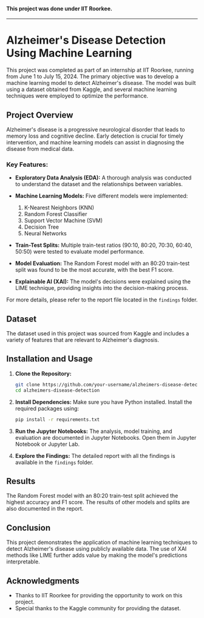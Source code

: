 #### This project was done under IIT Roorkee.

---



# Alzheimer's Disease Detection Using Machine Learning

This project was completed as part of an internship at IIT Roorkee, running from June 1 to July 15, 2024. The primary objective was to develop a machine learning model to detect Alzheimer's disease. The model was built using a dataset obtained from Kaggle, and several machine learning techniques were employed to optimize the performance.

## Project Overview

Alzheimer's disease is a progressive neurological disorder that leads to memory loss and cognitive decline. Early detection is crucial for timely intervention, and machine learning models can assist in diagnosing the disease from medical data.

### Key Features:

- **Exploratory Data Analysis (EDA):** A thorough analysis was conducted to understand the dataset and the relationships between variables.
- **Machine Learning Models:** Five different models were implemented:

  1. K-Nearest Neighbors (KNN)
  2. Random Forest Classifier
  3. Support Vector Machine (SVM)
  4. Decision Tree
  5. Neural Networks
- **Train-Test Splits:** Multiple train-test ratios (90:10, 80:20, 70:30, 60:40, 50:50) were tested to evaluate model performance.
- **Model Evaluation:** The Random Forest model with an 80:20 train-test split was found to be the most accurate, with the best F1 score.
- **Explainable AI (XAI):** The model's decisions were explained using the LIME technique, providing insights into the decision-making process.

For more details, please refer to the report file located in the `findings` folder.

## Dataset

The dataset used in this project was sourced from Kaggle and includes a variety of features that are relevant to Alzheimer's diagnosis.

## Installation and Usage

1. **Clone the Repository:**

   ```bash
   git clone https://github.com/your-username/alzheimers-disease-detection.git
   cd alzheimers-disease-detection
   ```
2. **Install Dependencies:**
   Make sure you have Python installed. Install the required packages using:

   ```bash
   pip install -r requirements.txt
   ```
3. **Run the Jupyter Notebooks:**
   The analysis, model training, and evaluation are documented in Jupyter Notebooks. Open them in Jupyter Notebook or Jupyter Lab.
4. **Explore the Findings:**
   The detailed report with all the findings is available in the `findings` folder.

## Results

The Random Forest model with an 80:20 train-test split achieved the highest accuracy and F1 score. The results of other models and splits are also documented in the report.

## Conclusion

This project demonstrates the application of machine learning techniques to detect Alzheimer's disease using publicly available data. The use of XAI methods like LIME further adds value by making the model's predictions interpretable.

## Acknowledgments

- Thanks to IIT Roorkee for providing the opportunity to work on this project.
- Special thanks to the Kaggle community for providing the dataset.
